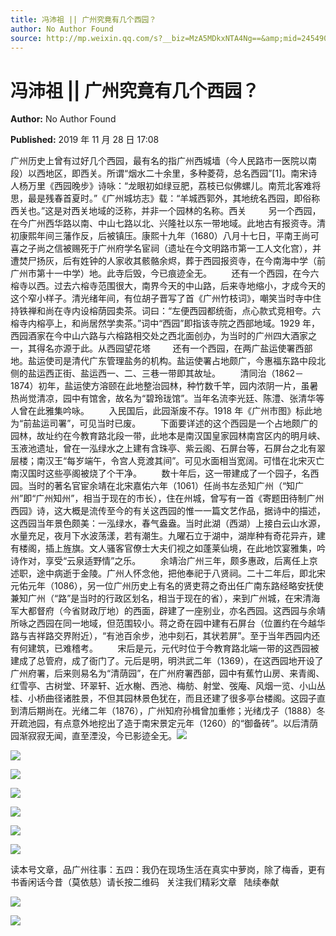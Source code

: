 ```yaml
---
title: 冯沛祖 || 广州究竟有几个西园？
author: No Author Found
source: http://mp.weixin.qq.com/s?__biz=MzA5MDkxNTA4Ng==&amp;mid=2454908657&amp;idx=1&amp;sn=4a10ff27c38f6f13b92cdfcbe073c07b&amp;chksm=87a22690b0d5af8691ca7c28dba38db0e6a09b6004ca9c98a8671e0cd63d44a8be8ad4a0c8fd#rd
---
```


# 冯沛祖 || 广州究竟有几个西园？

**Author:** No Author Found

**Published:** 2019 年 11 月 28 日 17:08

广州历史上曾有过好几个西园，最有名的指广州西城墙（今人民路市一医院以南段）以西地区，即西关。所谓“烟水二十余里，多种菱荷，总名西园”[1]。南宋诗人杨万里《西园晚步》诗咏：“龙眼初如绿豆肥，荔枝已似佛螺儿。南荒北客难将思，最是残春首夏时。”《广州城坊志》载：“羊城西郭外，其地统名西园，即俗称西关也。”这是对西关地域的泛称，并非一个园林的名称。西关         另一个西园，在今广州西华路以南、中山七路以北、兴隆社以东一带地域。此地古有报资寺。清初康熙年间三藩作反，后被镇压。康熙十九年（1680）八月十七日，平南王尚可喜之子尚之信被赐死于广州府学名宦祠（遗址在今文明路市第一工人文化宫），并遭焚尸扬灰，后有姓钟的人家收其骸骼余烬，葬于西园报资寺，在今南海中学（前广州市第十一中学）地。此寺后毁，今已痕迹全无。        还有一个西园，在今六榕寺以西。过去六榕寺范围很大，南界今天的中山路，后来寺地缩小，才成今天的这个窄小样子。清光绪年间，有位胡子晋写了首《广州竹枝词》，嘲笑当时寺中住持铁禅和尚在寺内设榕荫园卖茶。词曰：“左便西园都统衙，点心款式竞相夸。六榕寺内榕亭上，和尚居然学卖茶。”词中“西园”即指该寺院之西部地域。1929 年，西园酒家在今中山六路与六榕路相交处之西北面创办，为当时的广州四大酒家之一，其得名亦源于此。从西园望花塔         还有一个西园，在两广盐运使署西部地。盐运使司是清代广东管理盐务的机构。盐运使署占地颇广，今惠福东路中段北侧的盐运西正街、盐运西一、二、三巷一带即其故址。        清同治（1862－1874）初年，盐运使方溶颐在此地整治园林，种竹数千竿，园内浓阴一片，虽暑热尚觉清凉，园中有馆舍，故名为“碧玲珑馆”。当年名流李光廷、陈澧、张清华等人曾在此雅集吟咏。        入民国后，此园渐废不存。1918 年《广州市图》标此地为“前盐运司署”，可见当时已废。        下面要详述的这个西园是一个占地颇广的园林，故址约在今教育路北段一带，此地本是南汉国皇家园林南宫区内的明月峡、玉液池遗址，曾在一泓绿水之上建有含珠亭、紫云阁、石屏台等，石屏台之北有翠层楼；南汉王“每岁端午，令宫人竞渡其间”。可见水面相当宽阔。可惜在北宋灭亡南汉国时这些亭阁被烧了个干净。        数十年后，这一带建成了一个园子，名西园。当时的著名官宦余靖在北宋嘉佑六年（1061）任尚书左丞知广州（“知广州”即“广州知州”，相当于现在的市长），住在州城，曾写有一首《寄题田待制广州西园》诗，这大概是流传至今的有关这西园的惟一一篇文艺作品，据诗中的描述，这西园当年景色颇美：一泓绿水，春气盎盎。当时此湖（西湖）上接白云山水源，水量充足，夜月下水波荡漾，若有潮生。九曜石立于湖中，湖岸种有奇花异卉，建有楼阁，插上旌旗。文人骚客官僚士大夫们视之如蓬莱仙境，在此地饮宴雅集，吟诗作对，享受“云泉适野情”之乐。        余靖治广州三年，颇多惠政，后离任上京述职，途中病逝于金陵。广州人怀念他，把他奉祀于八贤祠。二十二年后，即北宋元佑元年（1086），另一位广州历史上有名的贤吏蒋之奇出任广南东路经略安抚使兼知广州（“路”是当时的行政区划名，相当于现在的省），来到广州城，在宋清海军大都督府（今省财政厅地）的西面，辟建了一座别业，亦名西园。这西园与余靖所咏之西园在同一地域，但范围较小。蒋之奇在园中建有石屏台（位置约在今越华路与吉祥路交界附近），“有池百余步，池中刻石，其状若屏”。至于当年西园内还有何建筑，已难稽考。        宋后是元，元代时位于今教育路北端一带的这西园被建成了总管府，成了衙门了。元后是明，明洪武二年（1369），在这西园地开设了广州府署，后来则易名为“清荫园”，在广州府署西部，园中有蕉竹山房、来青阁、红雪亭、古树堂、环翠轩、近水榭、西池、梅舫、射堂、弢庵、风烟一览、小山丛桂、小桥曲径诸胜景，不但其园林景色犹在，而且还建了很多亭台楼阁。这园子直到清后期尚在。光绪二年（1876），广州知府孙楫曾加重修；光绪戊子（1888）冬开疏池园，有点意外地挖出了造于南宋景定元年（1260）的“御备砖”。以后清荫园渐寂寂无闻，直至湮没，今已影迹全无。![](https://mmbiz.qpic.cn/mmbiz_jpg/PJWG74pLsMZv3uMHEEVX0tjNJlcjS5TV6F0K4y5oxnORsykgs0CTeib2d2OtWPTTonHxdF00t7qRnGKyMEjic7bQ/640?wx_fmt=jpeg)

![](https://mmbiz.qpic.cn/mmbiz_gif/Ljib4So7yuWiaBCxLpAG9tfc0nwYwwNicgJLhAIyAib7Dawu0C2Qxqm7iakDuJzQuP4MCRCWspcfkqUCRo6DGzqe9hQ/640?wx_fmt=gif)

![](https://mmbiz.qpic.cn/mmbiz_jpg/PJWG74pLsMZv3uMHEEVX0tjNJlcjS5TV1XDCLtMm86iaBEbDUfjZJiaDMFraWEkHibhXibsyDicia9iaL6MeQppNw2yzw/640)

![](https://mmbiz.qpic.cn/mmbiz_gif/Ljib4So7yuWiaBCxLpAG9tfc0nwYwwNicgJLhAIyAib7Dawu0C2Qxqm7iakDuJzQuP4MCRCWspcfkqUCRo6DGzqe9hQ/640?wx_fmt=gif)

![](https://mmbiz.qpic.cn/mmbiz_jpg/PJWG74pLsMZv3uMHEEVX0tjNJlcjS5TVUqibUU6cxJvGW2lKfFoCqQZicOpyvP4uBfbuZ5EqMSNIEp4rAQaQOJHw/640)

![](https://mmbiz.qpic.cn/mmbiz_jpg/PJWG74pLsMZv3uMHEEVX0tjNJlcjS5TVj0DNmr5koFEXczSWGmP0IsF8atWrC6s5LXXmXf64yGzh6hRcicPicGWg/640)

![](https://mmbiz.qpic.cn/mmbiz_png/Ljib4So7yuWjVvia888FlZv6QCLiao0TUDtvTqWVov4w6LN1YIVD1aHEHu1X34Pq4ibMeW6PViaW4RqxwzEUCdJRXrw/640?wx_fmt=png)

读本号文章，品广州往事：五四：我仍在现场生活在真实中萝岗，除了梅香，更有书香闲话今昔（莫依慈）请长按二维码   关注我们精彩文章   陆续奉献

![](https://mmbiz.qpic.cn/mmbiz_jpg/PJWG74pLsMZv3uMHEEVX0tjNJlcjS5TV73NLD7p8PsFh3TIicib46icsiaePnUZYnrUrX1ocSepdsqaNuFnwNXmicWw/640?wx_fmt=jpeg)

![](https://mmbiz.qpic.cn/mmbiz_gif/Ljib4So7yuWhwgrBFRY6icW3lbqaznibicDYdoPOzSO7ht6Ly3XCibSKK37pQw4zNo3UOh1r2x7vJr9usCduOo0yYqw/640?wx_fmt=gif)
